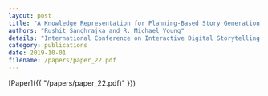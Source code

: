 ```yaml
---
layout: post
title: "A Knowledge Representation for Planning-Based Story Generation Applied to the Manual and Automatic Encoding of Plot"
authors: "Rushit Sanghrajka and R. Michael Young"
details: "International Conference on Interactive Digital Storytelling (ICIDS), 2019."
category: publications
date: 2019-10-01
filename: /papers/paper_22.pdf
---
```


[Paper]({{ "/papers/paper_22.pdf)" }})
